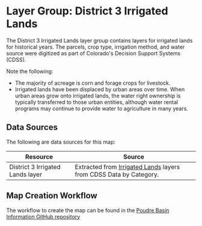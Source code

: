 # Layer Group: District 3 Irrigated Lands

The District 3 Irrigated Lands layer group contains layers
for irrigated lands for historical years.
The parcels, crop type, irrigation method, and water source were digitized as part of
Colorado's Decision Support Systems (CDSS).

Note the following:

* The majority of acreage is corn and forage crops for livestock.
* Irrigated lands have been displaced by urban areas over time.
When urban areas grow onto irrigated lands, the water right ownership is typically transferred to those
urban entities, although water rental programs may continue to provide water to agriculture in many years.

## Data Sources

The following are data sources for this map:

| **Resource** | **Source** |
| -- | -- |
| District 3 Irrigated Lands layer | Extracted from [Irrigated Lands](https://www.colorado.gov/pacific/cdss/gis-data-category) layers from CDSS Data by Category. |

## Map Creation Workflow

The workflow to create the map can be found in the
[Poudre Basin Information GitHub repository](https://github.com/OpenWaterFoundation/owf-infomapper-poudre/tree/master/workflow/HistoricalData/Agriculture-IrrigatedLands)
